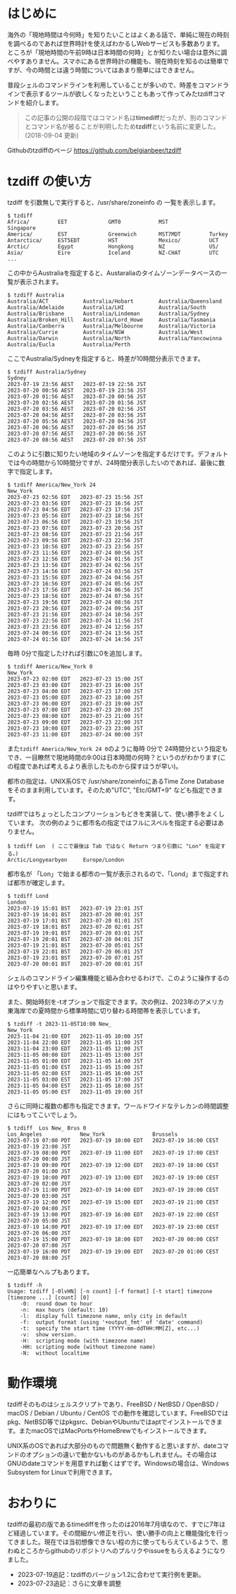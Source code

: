 # はじめに

海外の「現地時間は今何時」を知りたいことはよくある話で、単純に現在の時刻を調べるのであれば世界時計を使えばわかるしWebサービスも多数あります。ところが「現地時間の午前9時は日本時間の何時」とか知りたい場合は意外に調べやすありません。スマホにある世界時計の機能も、現在時刻を知るのは簡単ですが、今の時間とは違う時間についてはあまり簡単にはできません。

普段シェルのコマンドラインを利用していることが多いので、時差をコマンドラインで表示するツールが欲しくなったということもあって作ってみたtzdiffコマンドを紹介します。

> この記事の公開の段階ではコマンド名は**timediff**だったが、別のコマンドとコマンド名が被ることが判明したため**tzdiff**という名前に変更した。(2018-09-04 更新)

Githubのtzdiffのページ https://github.com/belgianbeer/tzdiff

# tzdiff の使い方

tzdiff を引数無しで実行すると、/usr/share/zoneinfo の 一覧を表示します。

```
$ tzdiff
Africa/         EET             GMT0            MST             Singapore
America/        EST             Greenwich       MST7MDT         Turkey
Antarctica/     EST5EDT         HST             Mexico/         UCT
Arctic/         Egypt           Hongkong        NZ              US/
Asia/           Eire            Iceland         NZ-CHAT         UTC
...
```

この中からAustraliaを指定すると、Austaraliaのタイムゾーンデータベースの一覧が表示されます。

```
$ tzdiff Australia
Australia/ACT           Australia/Hobart        Australia/Queensland
Australia/Adelaide      Australia/LHI           Australia/South
Australia/Brisbane      Australia/Lindeman      Australia/Sydney
Australia/Broken_Hill   Australia/Lord_Howe     Australia/Tasmania
Australia/Canberra      Australia/Melbourne     Australia/Victoria
Australia/Currie        Australia/NSW           Australia/West
Australia/Darwin        Australia/North         Australia/Yancowinna
Australia/Eucla         Australia/Perth
```

ここでAustralia/Sydneyを指定すると、時差が10時間分表示できます。

```
$ tzdiff Australia/Sydney
Sydney
2023-07-19 23:56 AEST   2023-07-19 22:56 JST
2023-07-20 00:56 AEST   2023-07-19 23:56 JST
2023-07-20 01:56 AEST   2023-07-20 00:56 JST
2023-07-20 02:56 AEST   2023-07-20 01:56 JST
2023-07-20 03:56 AEST   2023-07-20 02:56 JST
2023-07-20 04:56 AEST   2023-07-20 03:56 JST
2023-07-20 05:56 AEST   2023-07-20 04:56 JST
2023-07-20 06:56 AEST   2023-07-20 05:56 JST
2023-07-20 07:56 AEST   2023-07-20 06:56 JST
2023-07-20 08:56 AEST   2023-07-20 07:56 JST
```

このように引数に知りたい地域のタイムゾーンを指定するだけです。デフォルトでは今の時間から10時間分ですが、24時間分表示したいのであれば、最後に数字で指定します。

```
$ tzdiff America/New_York 24
New_York
2023-07-23 02:56 EDT   2023-07-23 15:56 JST
2023-07-23 03:56 EDT   2023-07-23 16:56 JST
2023-07-23 04:56 EDT   2023-07-23 17:56 JST
2023-07-23 05:56 EDT   2023-07-23 18:56 JST
2023-07-23 06:56 EDT   2023-07-23 19:56 JST
2023-07-23 07:56 EDT   2023-07-23 20:56 JST
2023-07-23 08:56 EDT   2023-07-23 21:56 JST
2023-07-23 09:56 EDT   2023-07-23 22:56 JST
2023-07-23 10:56 EDT   2023-07-23 23:56 JST
2023-07-23 11:56 EDT   2023-07-24 00:56 JST
2023-07-23 12:56 EDT   2023-07-24 01:56 JST
2023-07-23 13:56 EDT   2023-07-24 02:56 JST
2023-07-23 14:56 EDT   2023-07-24 03:56 JST
2023-07-23 15:56 EDT   2023-07-24 04:56 JST
2023-07-23 16:56 EDT   2023-07-24 05:56 JST
2023-07-23 17:56 EDT   2023-07-24 06:56 JST
2023-07-23 18:56 EDT   2023-07-24 07:56 JST
2023-07-23 19:56 EDT   2023-07-24 08:56 JST
2023-07-23 20:56 EDT   2023-07-24 09:56 JST
2023-07-23 21:56 EDT   2023-07-24 10:56 JST
2023-07-23 22:56 EDT   2023-07-24 11:56 JST
2023-07-23 23:56 EDT   2023-07-24 12:56 JST
2023-07-24 00:56 EDT   2023-07-24 13:56 JST
2023-07-24 01:56 EDT   2023-07-24 14:56 JST
```

毎時 0分で指定したければ引数に0を追加します。

```
$ tzdiff America/New_York 0
New_York
2023-07-23 02:00 EDT   2023-07-23 15:00 JST
2023-07-23 03:00 EDT   2023-07-23 16:00 JST
2023-07-23 04:00 EDT   2023-07-23 17:00 JST
2023-07-23 05:00 EDT   2023-07-23 18:00 JST
2023-07-23 06:00 EDT   2023-07-23 19:00 JST
2023-07-23 07:00 EDT   2023-07-23 20:00 JST
2023-07-23 08:00 EDT   2023-07-23 21:00 JST
2023-07-23 09:00 EDT   2023-07-23 22:00 JST
2023-07-23 10:00 EDT   2023-07-23 23:00 JST
2023-07-23 11:00 EDT   2023-07-24 00:00 JST
```

また`tzdiff America/New_York 24 0`のように毎時 0分で 24時間分という指定もでき、一目瞭然で現地時間の9:00は日本時間の何時？というのがわかります(この程度であれば考えるより表示したものから探すほうが早い)。


都市の指定は、UNIX系OSで /usr/share/zoneinfoにあるTime Zone Databaseをそのまま利用しています。そのため"UTC", "Etc/GMT+9" なども指定できます。

tzdiffではちょっとしたコンプリーションもどきを実装して、使い勝手をよくしています。
次の例のように都市名の指定ではフルにスペルを指定する必要はありません。

```
$ tzdiff Lon  ( ここで最後は Tab ではなく Return つまり引数に "Lon" を指定する。)
Arctic/Longyearbyen     Europe/London
```

都市名が 「Lon」で始まる都市の一覧が表示されるので、「Lond」まで指定すれば都市が確定します。

```
$ tzdiff Lond
London
2023-07-19 15:01 BST   2023-07-19 23:01 JST
2023-07-19 16:01 BST   2023-07-20 00:01 JST
2023-07-19 17:01 BST   2023-07-20 01:01 JST
2023-07-19 18:01 BST   2023-07-20 02:01 JST
2023-07-19 19:01 BST   2023-07-20 03:01 JST
2023-07-19 20:01 BST   2023-07-20 04:01 JST
2023-07-19 21:01 BST   2023-07-20 05:01 JST
2023-07-19 22:01 BST   2023-07-20 06:01 JST
2023-07-19 23:01 BST   2023-07-20 07:01 JST
2023-07-20 00:01 BST   2023-07-20 08:01 JST
```

シェルのコマンドライン編集機能と組み合わせるわけで、このように操作するのはやりやすいと思います。

また、開始時刻を-tオプションで指定できます。次の例は、2023年のアメリカ東海岸での夏時間から標準時間に切り替わる時間帯を表示しています。

```
$ tzdiff -t 2023-11-05T10:00 New_
New_York
2023-11-04 21:00 EDT   2023-11-05 10:00 JST
2023-11-04 22:00 EDT   2023-11-05 11:00 JST
2023-11-04 23:00 EDT   2023-11-05 12:00 JST
2023-11-05 00:00 EDT   2023-11-05 13:00 JST
2023-11-05 01:00 EDT   2023-11-05 14:00 JST
2023-11-05 01:00 EST   2023-11-05 15:00 JST
2023-11-05 02:00 EST   2023-11-05 16:00 JST
2023-11-05 03:00 EST   2023-11-05 17:00 JST
2023-11-05 04:00 EST   2023-11-05 18:00 JST
2023-11-05 05:00 EST   2023-11-05 19:00 JST
```

さらに同時に複数の都市も指定できます。ワールドワイドなテレカンの時間調整にはもってこいでしょう。

```
$ tzdiff  Los New_ Brus 0
Los_Angeles            New_York               Brussels
2023-07-19 07:00 PDT   2023-07-19 10:00 EDT   2023-07-19 16:00 CEST   2023-07-19 23:00 JST
2023-07-19 08:00 PDT   2023-07-19 11:00 EDT   2023-07-19 17:00 CEST   2023-07-20 00:00 JST
2023-07-19 09:00 PDT   2023-07-19 12:00 EDT   2023-07-19 18:00 CEST   2023-07-20 01:00 JST
2023-07-19 10:00 PDT   2023-07-19 13:00 EDT   2023-07-19 19:00 CEST   2023-07-20 02:00 JST
2023-07-19 11:00 PDT   2023-07-19 14:00 EDT   2023-07-19 20:00 CEST   2023-07-20 03:00 JST
2023-07-19 12:00 PDT   2023-07-19 15:00 EDT   2023-07-19 21:00 CEST   2023-07-20 04:00 JST
2023-07-19 13:00 PDT   2023-07-19 16:00 EDT   2023-07-19 22:00 CEST   2023-07-20 05:00 JST
2023-07-19 14:00 PDT   2023-07-19 17:00 EDT   2023-07-19 23:00 CEST   2023-07-20 06:00 JST
2023-07-19 15:00 PDT   2023-07-19 18:00 EDT   2023-07-20 00:00 CEST   2023-07-20 07:00 JST
2023-07-19 16:00 PDT   2023-07-19 19:00 EDT   2023-07-20 01:00 CEST   2023-07-20 08:00 JST
```

一応簡単なヘルプもあります。

```
$ tzdiff -h
Usage: tzdiff [-0lvHN] [-n count] [-f format] [-t start] timezone [timezone ...] [count] [0]
    -0:  round down to hour
    -n:  max hours (default: 10)
    -l:  display full timezone name, only city in default
    -f:  output format (using '+output_fmt' of 'date' command)
    -t:  specify the start time (YYYY-mm-ddTHH:MM[Z], etc...)
    -v:  show version.
    -H:  scripting mode (with timezone name)
    -HH: scripting mode (without timezone name)
    -N:  without localtime
```

# 動作環境

tzdiffそのものはシェルスクリプトであり、FreeBSD / NetBSD / OpenBSD / macOS / Debian / Ubuntu / CentOS での動作を確認しています。FreeBSDではpkg、NetBSD等ではpkgsrc、DebianやUbuntuではaptでインストールできます。またmacOSではMacPortsやHomeBrewでもインストールできます。

UNIX系のOSであれば大部分のもので問題無く動作すると思いますが、dateコマンドのオプションの違いで動かないものがあるかもしれません。その場合はGNUのdateコマンドを用意すれば動くはずです。Windowsの場合は、Windows Subsystem for Linuxで利用できます。

# おわりに

tzdiffの最初の版であるtimediffを作ったのは2016年7月頃なので、すでに7年ほど経過しています。その間細かい修正を行い、使い勝手の向上と機能強化を行ってきました。現在では当初想像できない程の方に使ってもらえているようで、思わぬところからgithubのリポジトリへのプルリクやissueをもらえるようになりました。

- 2023-07-19追記：tzdiffのバージョン1.2に合わせて実行例を更新。
- 2023-07-23追記：さらに文章を調整